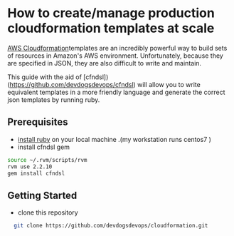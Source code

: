 # How to create/manage production cloudformation templates at scale

[AWS Cloudformation](https://docs.aws.amazon.com/AWSCloudFormation/latest/UserGuide/GettingStarted.html)templates are an incredibly powerful way to build sets of resources in Amazon's AWS environment. Unfortunately, because they are specified in JSON, they are also difficult to write and maintain.

This guide with the aid of [cfndsl])(https://github.com/devdogsdevops/cfndsl) will allow you to write equivalent templates in a more friendly language and generate the correct json templates by running ruby.

## Prerequisites
  - [install ruby](https://tecadmin.net/install-ruby-latest-stable-centos/) on your local machine .(my workstation runs centos7 )
  - install cfndsl gem
  ```bash
  source ~/.rvm/scripts/rvm
  rvm use 2.2.10
  gem install cfndsl
  ```
## Getting Started

   - clone this repository
   ```bash
     git clone https://github.com/devdogsdevops/cloudformation.git
   ```

##
